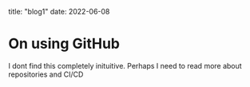title: "blog1"
date: 2022-06-08
# On using GitHub
I dont find this completely inituitive. Perhaps I need to read more about repositories and CI/CD
